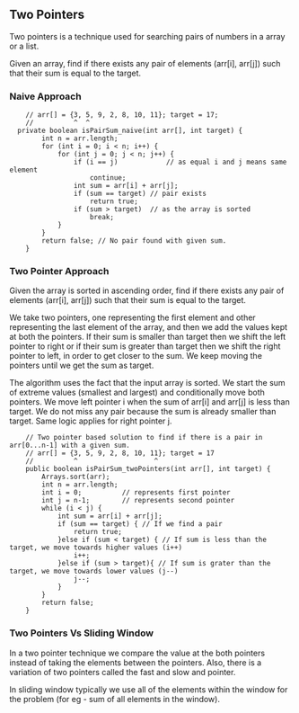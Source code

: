 ## Two Pointers

Two pointers is a technique used for searching pairs of numbers in a array or a list.

Given an array, find if there exists any pair of elements (arr[i], arr[j]) such that their sum is equal to the target.

### Naive Approach
```
    // arr[] = {3, 5, 9, 2, 8, 10, 11}; target = 17;
    //          ^  ^
  private boolean isPairSum_naive(int arr[], int target) {
        int n = arr.length;
        for (int i = 0; i < n; i++) {
            for (int j = 0; j < n; j++) {
                if (i == j)            // as equal i and j means same element
                    continue;
                int sum = arr[i] + arr[j];
                if (sum == target) // pair exists
                    return true;
                if (sum > target)  // as the array is sorted
                    break;
            }
        }
        return false; // No pair found with given sum.
    }
```

### Two Pointer Approach

Given the array is sorted in ascending order, find if there exists any pair of elements (arr[i], arr[j]) such that their sum is equal to the target.

We take two pointers, one representing the first element and other representing the last element of the array, and then we add the values kept at both the pointers.
If their sum is smaller than target then we shift the left pointer to right or if their sum is greater than target then we shift the right pointer to left, in order to get closer to the sum.
We keep moving the pointers until we get the sum as target.

The algorithm uses the fact that the input array is sorted. We start the sum of extreme values (smallest and largest) and conditionally move both pointers.
We move left pointer i when the sum of arr[i] and arr[j] is less than target. We do not miss any pair because the sum is already smaller than target. Same logic applies for right pointer j.

```
    // Two pointer based solution to find if there is a pair in arr[0...n-1] with a given sum.
    // arr[] = {3, 5, 9, 2, 8, 10, 11}; target = 17
    //          ^                   ^
    public boolean isPairSum_twoPointers(int arr[], int target) {
        Arrays.sort(arr);
        int n = arr.length;
        int i = 0;          // represents first pointer
        int j = n-1;        // represents second pointer
        while (i < j) {
            int sum = arr[i] + arr[j];
            if (sum == target) { // If we find a pair
                return true;
            }else if (sum < target) { // If sum is less than the target, we move towards higher values (i++)
                i++;
            }else if (sum > target){ // If sum is grater than the target, we move towards lower values (j--)
                j--;
            }
        }
        return false;
    }
```
### Two Pointers Vs Sliding Window
In a two pointer technique we compare the value at the both pointers instead of taking the elements between the pointers.
Also, there is a variation of two pointers called the fast and slow and pointer.

In sliding window typically we use all of the elements within the window for the problem (for eg - sum of all elements in the window).



